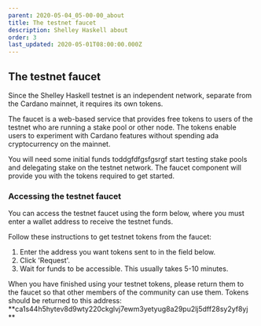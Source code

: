 ```yaml
---
parent: 2020-05-04_05-00-00_about
title: The testnet faucet
description: Shelley Haskell about
order: 3
last_updated: 2020-05-01T08:00:00.000Z
---
```

## The testnet faucet

Since the Shelley Haskell testnet is an independent network, separate from the Cardano mainnet, it requires its own tokens.

The faucet is a web-based service that provides free tokens to users of the testnet who are running a stake pool or other node. The tokens enable users to experiment with Cardano features without spending ada cryptocurrency on the mainnet.

You will need some initial funds toddgfdfgsfgsrgf start testing stake pools and delegating stake on the testnet network. The faucet component will provide you with the tokens required to get started.

### Accessing the testnet faucet
You can access the testnet faucet using the form below, where you must enter a wallet address to receive the testnet funds.

Follow these instructions to get testnet tokens from the faucet:
1. Enter the address you want tokens sent to in the field below.
1. Click 'Request'.
1. Wait for funds to be accessible. This usually takes 5-10 minutes.

When you have finished using your testnet tokens, please return them to the faucet so that other members of the community can use them. Tokens should be returned to this address: **ca1s44h5hytev8d9wty220ckglvj7ewm3yetyug8a29pu2lj5dff28sy2yf8yj**

<!-- include components/ -->